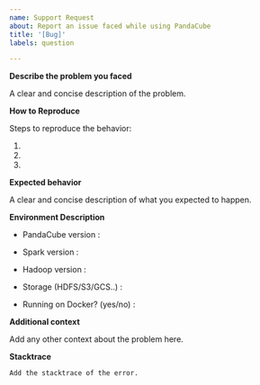 ```yaml
---
name: Support Request
about: Report an issue faced while using PandaCube
title: '[Bug]'
labels: question

---
```


**Describe the problem you faced**

A clear and concise description of the problem.

**How to Reproduce**

Steps to reproduce the behavior:

1.
2.
3.

**Expected behavior**

A clear and concise description of what you expected to happen.

**Environment Description**

* PandaCube version :

* Spark version :

* Hadoop version :

* Storage (HDFS/S3/GCS..) :

* Running on Docker? (yes/no) :


**Additional context**

Add any other context about the problem here.

**Stacktrace**

```Add the stacktrace of the error.```

